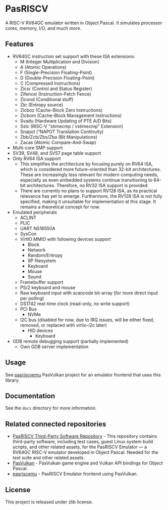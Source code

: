 # PasRISCV

A RISC-V RV64GC emulator written in Object Pascal. It simulates processor cores, memory, I/O, and much more.

## Features

- RV64GC instruction set support with these ISA extensions:  
  - M (Integer Multiplication and Division)  
  - A (Atomic Operations)  
  - F (Single-Precision Floating-Point)  
  - D (Double-Precision Floating-Point)  
  - C (Compressed Instructions)
  - Zicsr (Control and Status Register)
  - Zifencei (Instruction-Fetch Fence)
  - Zicond (Conditional stuff)
  - Zkr (Entropy source)
  - Zicboz (Cache-Block Zero Instructions)
  - Zicbom (Cache-Block Management Instructions)
  - Svadu (Hardware Updating of PTE A/D Bits) 
  - Sstc (RISC-V "stimecmp / vstimecmp" Extension)
  - Snapot (“NAPOT Translation Continuity)
  - Zbb/Zcb/Zbs/Zba (Bit Manipulations)
  - Zacas (Atomic Compare-And-Swap)
- Multi-core SMP support
- SV39, SV48, and SV57 page table support
- Only RV64 ISA support
  - This simplifies the architecture by focusing purely on RV64 ISA, which is considered more future-oriented than 32-bit architectures. These are increasingly less relevant for modern computing needs, especially as even embedded systems continue transitioning to 64-bit architectures. Therefore, no RV32 ISA support is provided.
  - There are currently no plans to support RV128 ISA, as its practical relevance has yet to emerge. Furthermore, the RV128 ISA is not fully specified, making it unsuitable for implementation at this stage. It remains a theoretical concept for now.
- Emulated peripherals
  - ACLINT
  - PLIC
  - UART NS16550A
  - SysCon   
  - VirtIO MMIO with following devices support
    - Block
    - Network
    - Random/Entropy
    - 9P filesystem
    - Keyboard
    - Mouse
    - Sound
  - Framebuffer support
  - PS/2 keyboard and mouse
  - Raw keyboard input with scancode bit-array (for more direct input per polling) 
  - DS1742 real-time clock (read-only, no write support)
  - PCI Bus
    - NVMe
  - I2C bus (disabled for now, due to IRQ issues, will be either fixed, removed, or replaced with virtio-i2c later)
    - HID devices
      - Keyboard
- GDB remote debugging support (partially implemented)
  - Own GDB server implementation

## Usage

See [pasriscvemu](https://github.com/BeRo1985/pasriscvemu) PasVulkan project for an emulator frontend that uses this library.

## Documentation

See the `docs` directory for more information.

## Related connected repositories

- [PasRISCV Third-Party Software Repository](https://github.com/BeRo1985/pasriscv_software) - This repository contains third-party software, including test cases, guest Linux system build scripts, and other related assets, for the PasRISCV Emulator — a RV64GC RISC-V emulator developed in Object Pascal. Needed for the test suite and other related assets.
- [PasVulkan](https://github.com/BeRo1985/pasvulkan) - PasVulkan game engine and Vulkan API bindings for Object Pascal.
- [pasriscemu](https://github.com/BeRo1985/pasriscvemu) - PasRISCV Emulator frontend using PasVulkan.

## License

This project is released under zlib license.